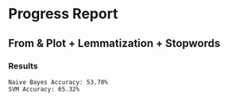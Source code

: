 # Progress Report
## From & Plot + Lemmatization + Stopwords
### Results
```
Naive Bayes Accuracy: 53.70%
SVM Accuracy: 65.32%
```
